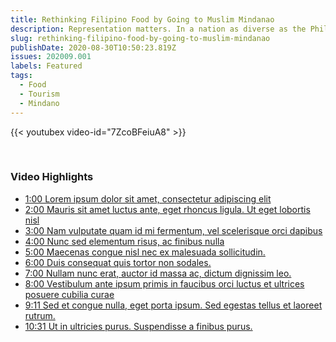 ```yaml
---
title: Rethinking Filipino Food by Going to Muslim Mindanao
description: Representation matters. In a nation as diverse as the Philippines, which is home to over 7,600 islands, dozens of ethnic tribes and nearly 200 languages, it’s not easy to forge an inclusive national identity. 
slug: rethinking-filipino-food-by-going-to-muslim-mindanao
publishDate: 2020-08-30T10:50:23.819Z
issues: 202009.001
labels: Featured
tags:
  - Food
  - Tourism
  - Mindano
---
```


{{< youtubex video-id="7ZcoBFeiuA8" >}}

<br />

### Video Highlights

* [1:00 Lorem ipsum dolor sit amet, consectetur adipiscing elit](javascript:playAt(60);void(0);)
* [2:00 Mauris sit amet luctus ante, eget rhoncus ligula. Ut eget lobortis nisl](javascript:playAt(120);void(0);)
* [3:00 Nam vulputate quam id mi fermentum, vel scelerisque orci dapibus](javascript:playAt(60);void(0);)
* [4:00 Nunc sed elementum risus, ac finibus nulla](javascript:playAt(60);void(0);)
* [5:00 Maecenas congue nisl nec ex malesuada sollicitudin.](javascript:playAt(60);void(0);)
* [6:00 Duis consequat quis tortor non sodales.](javascript:playAt(60);void(0);)
* [7:00 Nullam nunc erat, auctor id massa ac, dictum dignissim leo.](javascript:playAt(60);void(0);)
* [8:00 Vestibulum ante ipsum primis in faucibus orci luctus et ultrices posuere cubilia curae](javascript:playAt(60);void(0);)
* [9:11 Sed et congue nulla, eget porta ipsum. Sed egestas tellus et laoreet rutrum.](javascript:playAt(60);void(0);)
* [10:31 Ut in ultricies purus. Suspendisse a finibus purus.](javascript:playAt(60);void(0);)
